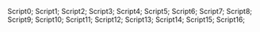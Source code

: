 Script0;
Script1;
Script2;
Script3;
Script4;
Script5;
Script6;
Script7;
Script8;
Script9;
Script10;
Script11;
Script12;
Script13;
Script14;
Script15;
Script16;
